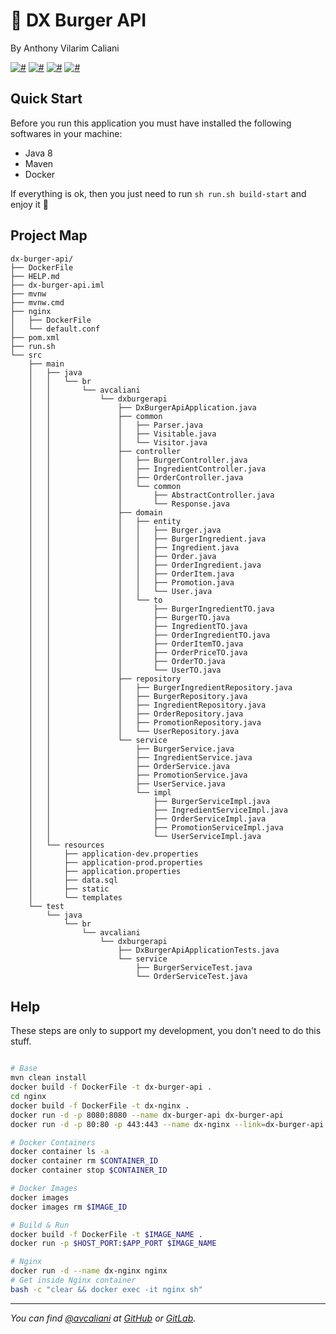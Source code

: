 # 🍔 DX Burger API
By Anthony Vilarim Caliani

[![#](https://img.shields.io/badge/licence-MIT-blue.svg)](#) [![#](https://img.shields.io/badge/java-1.8-red.svg)](#) [![#](https://img.shields.io/badge/spring--boot-2.1.3.RELEASE-green.svg)](#) [![#](https://img.shields.io/badge/maven-3.6.0-blue.svg)](#) 

## Quick Start
Before you run this application you must have installed the following softwares in your machine:
 - Java 8
 - Maven
 - Docker

If everything is ok, then you just need to run `sh run.sh build-start` and enjoy it 🙂

## Project Map
```
dx-burger-api/
├── DockerFile
├── HELP.md
├── dx-burger-api.iml
├── mvnw
├── mvnw.cmd
├── nginx
│   ├── DockerFile
│   └── default.conf
├── pom.xml
├── run.sh
└── src
    ├── main
    │   ├── java
    │   │   └── br
    │   │       └── avcaliani
    │   │           └── dxburgerapi
    │   │               ├── DxBurgerApiApplication.java
    │   │               ├── common
    │   │               │   ├── Parser.java
    │   │               │   ├── Visitable.java
    │   │               │   └── Visitor.java
    │   │               ├── controller
    │   │               │   ├── BurgerController.java
    │   │               │   ├── IngredientController.java
    │   │               │   ├── OrderController.java
    │   │               │   └── common
    │   │               │       ├── AbstractController.java
    │   │               │       └── Response.java
    │   │               ├── domain
    │   │               │   ├── entity
    │   │               │   │   ├── Burger.java
    │   │               │   │   ├── BurgerIngredient.java
    │   │               │   │   ├── Ingredient.java
    │   │               │   │   ├── Order.java
    │   │               │   │   ├── OrderIngredient.java
    │   │               │   │   ├── OrderItem.java
    │   │               │   │   ├── Promotion.java
    │   │               │   │   └── User.java
    │   │               │   └── to
    │   │               │       ├── BurgerIngredientTO.java
    │   │               │       ├── BurgerTO.java
    │   │               │       ├── IngredientTO.java
    │   │               │       ├── OrderIngredientTO.java
    │   │               │       ├── OrderItemTO.java
    │   │               │       ├── OrderPriceTO.java
    │   │               │       ├── OrderTO.java
    │   │               │       └── UserTO.java
    │   │               ├── repository
    │   │               │   ├── BurgerIngredientRepository.java
    │   │               │   ├── BurgerRepository.java
    │   │               │   ├── IngredientRepository.java
    │   │               │   ├── OrderRepository.java
    │   │               │   ├── PromotionRepository.java
    │   │               │   └── UserRepository.java
    │   │               └── service
    │   │                   ├── BurgerService.java
    │   │                   ├── IngredientService.java
    │   │                   ├── OrderService.java
    │   │                   ├── PromotionService.java
    │   │                   ├── UserService.java
    │   │                   └── impl
    │   │                       ├── BurgerServiceImpl.java
    │   │                       ├── IngredientServiceImpl.java
    │   │                       ├── OrderServiceImpl.java
    │   │                       ├── PromotionServiceImpl.java
    │   │                       └── UserServiceImpl.java
    │   └── resources
    │       ├── application-dev.properties
    │       ├── application-prod.properties
    │       ├── application.properties
    │       ├── data.sql
    │       ├── static
    │       └── templates
    └── test
        └── java
            └── br
                └── avcaliani
                    └── dxburgerapi
                        ├── DxBurgerApiApplicationTests.java
                        └── service
                            ├── BurgerServiceTest.java
                            └── OrderServiceTest.java
```

## Help

These steps are only to support my development, you don't need to do this stuff.

```sh

# Base
mvn clean install
docker build -f DockerFile -t dx-burger-api .
cd nginx
docker build -f DockerFile -t dx-nginx .
docker run -d -p 8080:8080 --name dx-burger-api dx-burger-api
docker run -d -p 80:80 -p 443:443 --name dx-nginx --link=dx-burger-api dx-nginx

# Docker Containers
docker container ls -a
docker container rm $CONTAINER_ID
docker container stop $CONTAINER_ID

# Docker Images
docker images
docker images rm $IMAGE_ID

# Build & Run
docker build -f DockerFile -t $IMAGE_NAME .
docker run -p $HOST_PORT:$APP_PORT $IMAGE_NAME

# Nginx
docker run -d --name dx-nginx nginx
# Get inside Nginx container
bash -c "clear && docker exec -it nginx sh"

```

---

_You can find [@avcaliani](#) at [GitHub](https://github.com/avcaliani) or [GitLab](https://gitlab.com/avcaliani)._
